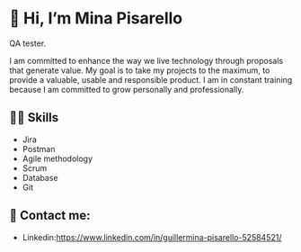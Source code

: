 # 👋 Hi, I’m Mina Pisarello
 QA tester.

I am committed to enhance the way we live technology through proposals that generate value. My goal is to take my projects to the maximum, to provide a valuable, usable and responsible product. I am in constant training because I am committed to grow personally and professionally.




## 💪🏼 Skills
- Jira
- Postman
- Agile methodology
- Scrum
- Database
- Git

## 👀 Contact me:
- Linkedin:https://www.linkedin.com/in/guillermina-pisarello-52584521/
